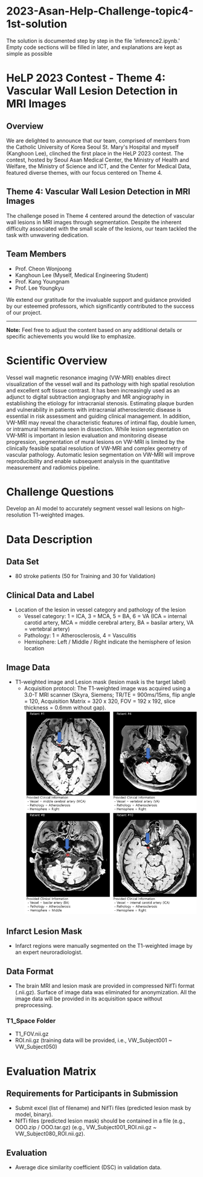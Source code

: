 # 2023-Asan-Help-Challenge-topic4-1st-solution

The solution is documented step by step in the file 'inference2.ipynb.' Empty code sections will be filled in later, and explanations are kept as simple as possible

# HeLP 2023 Contest - Theme 4: Vascular Wall Lesion Detection in MRI Images

## Overview

We are delighted to announce that our team, comprised of members from the Catholic University of Korea Seoul St. Mary's Hospital and myself (Kanghoon Lee), clinched the first place in the HeLP 2023 contest. The contest, hosted by Seoul Asan Medical Center, the Ministry of Health and Welfare, the Ministry of Science and ICT, and the Center for Medical Data, featured diverse themes, with our focus centered on Theme 4.

## Theme 4: Vascular Wall Lesion Detection in MRI Images

The challenge posed in Theme 4 centered around the detection of vascular wall lesions in MRI images through segmentation. Despite the inherent difficulty associated with the small scale of the lesions, our team tackled the task with unwavering dedication.

## Team Members

- Prof. Cheon Wonjoong
- Kanghoun Lee (Myself, Medical Engineering Student)
- Prof. Kang Youngnam
- Prof. Lee Youngkyu

We extend our gratitude for the invaluable support and guidance provided by our esteemed professors, which significantly contributed to the success of our project.

---

**Note:** Feel free to adjust the content based on any additional details or specific achievements you would like to emphasize.

# Scientific Overview

Vessel wall magnetic resonance imaging (VW-MRI) enables direct visualization of the vessel wall and its pathology with high spatial resolution and excellent soft tissue contrast. It has been increasingly used as an adjunct to digital subtraction angiography and MR angiography in establishing the etiology for intracranial stenosis. Estimating plaque burden and vulnerability in patients with intracranial atherosclerotic disease is essential in risk assessment and guiding clinical management. In addition, VW-MRI may reveal the characteristic features of intimal flap, double lumen, or intramural hematoma seen in dissection. While lesion segmentation on VW-MRI is important in lesion evaluation and monitoring disease progression, segmentation of mural lesions on VW-MRI is limited by the clinically feasible spatial resolution of VW-MRI and complex geometry of vascular pathology. Automatic lesion segmentation on VW-MRI will improve reproducibility and enable subsequent analysis in the quantitative measurement and radiomics pipeline.

# Challenge Questions

Develop an AI model to accurately segment vessel wall lesions on high-resolution T1-weighted images.

# Data Description

## Data Set
- 80 stroke patients (50 for Training and 30 for Validation)

## Clinical Data and Label
- Location of the lesion in vessel category and pathology of the lesion
  - Vessel category: 1 = ICA, 3 = MCA, 5 = BA, 6 = VA (ICA = internal carotid artery, MCA = middle cerebral artery, BA = basilar artery, VA = vertebral artery)
  - Pathology: 1 = Atherosclerosis, 4 = Vasculitis
  - Hemisphere: Left / Middle / Right indicate the hemisphere of lesion location

## Image Data
- T1-weighted image and Lesion mask (lesion mask is the target label)
  - Acquisition protocol: The T1-weighted image was acquired using a 3.0-T MRI scanner (Skyra, Siemens; TR/TE = 900ms/15ms, flip angle = 120, Acquisition Matrix = 320 x 320, FOV = 192 x 192, slice thickness = 0.6mm without gap).
  ![Topic Image](asset/topic_img4.jpg)

## Infarct Lesion Mask
- Infarct regions were manually segmented on the T1-weighted image by an expert neuroradiologist.

## Data Format
- The brain MRI and lesion mask are provided in compressed NifTi format (.nii.gz). Surface of image data was eliminated for anonymization. All the image data will be provided in its acquisition space without preprocessing.

### T1_Space Folder
- T1_FOV.nii.gz
- ROI.nii.gz (training data will be provided, i.e., VW_Subject001 ~ VW_Subject050)

# Evaluation Matrix

## Requirements for Participants in Submission
- Submit excel (list of filename) and NifTi files (predicted lesion mask by model, binary).
- NifTi files (predicted lesion mask) should be contained in a file (e.g., OOO.zip / OOO.tar.gz) (e.g., VW_Subject001_ROI.nii.gz ~ VW_Subject080_ROI.nii.gz).

## Evaluation
- Average dice similarity coefficient (DSC) in validation data.
